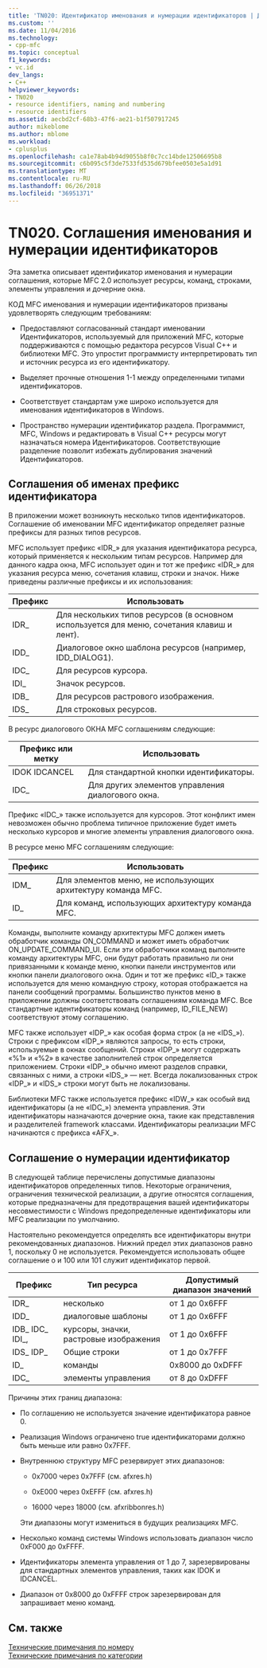 ```yaml
---
title: 'TN020: Идентификатор именования и нумерации идентификаторов | Документы Microsoft'
ms.custom: ''
ms.date: 11/04/2016
ms.technology:
- cpp-mfc
ms.topic: conceptual
f1_keywords:
- vc.id
dev_langs:
- C++
helpviewer_keywords:
- TN020
- resource identifiers, naming and numbering
- resource identifiers
ms.assetid: aecbd2cf-68b3-47f6-ae21-b1f507917245
author: mikeblome
ms.author: mblome
ms.workload:
- cplusplus
ms.openlocfilehash: ca1e78ab4b94d9055b8f0c7cc14bde12506695b8
ms.sourcegitcommit: c6b095c5f3de7533fd535d679bfee0503e5a1d91
ms.translationtype: MT
ms.contentlocale: ru-RU
ms.lasthandoff: 06/26/2018
ms.locfileid: "36951371"
---
```

# <a name="tn020-id-naming-and-numbering-conventions"></a>TN020. Соглашения именования и нумерации идентификаторов
Эта заметка описывает идентификатор именования и нумерации соглашения, которые MFC 2.0 использует ресурсы, команд, строками, элементы управления и дочерние окна.  
  
 КОД MFC именования и нумерации идентификаторов призваны удовлетворять следующим требованиям:  
  
-   Предоставляют согласованный стандарт именовании Идентификаторов, используемый для приложений MFC, которые поддерживаются с помощью редактора ресурсов Visual C++ и библиотеки MFC. Это упростит программисту интерпретировать тип и источник ресурса из его идентификатору.  
  
-   Выделяет прочные отношения 1-1 между определенными типами идентификаторов.  
  
-   Соответствует стандартам уже широко используется для именования идентификаторов в Windows.  
  
-   Пространство нумерации идентификатор раздела. Программист, MFC, Windows и редактировать в Visual C++ ресурсы могут назначаться номера Идентификаторов. Соответствующие разделение позволит избежать дублирования значений Идентификаторов.  
  
## <a name="the-id-prefix-naming-convention"></a>Соглашения об именах префикс идентификатора  
 В приложении может возникнуть несколько типов идентификаторов. Соглашение об именовании MFC идентификатор определяет разные префиксы для разных типов ресурсов.  
  
 MFC использует префикс «IDR_» для указания идентификатора ресурса, который применяется к нескольким типам ресурсов. Например для данного кадра окна, MFC использует один и тот же префикс «IDR_» для указания ресурса меню, сочетания клавиш, строки и значок. Ниже приведены различные префиксы и их использования:  
  
|Префикс|Использовать|  
|------------|---------|  
|IDR_|Для нескольких типов ресурсов (в основном используется для меню, сочетания клавиш и лент).|  
|IDD_|Диалоговое окно шаблона ресурсов (например, IDD_DIALOG1).|  
|IDC_|Для ресурсов курсора.|  
|IDI_|Значок ресурсов.|  
|IDB_|Для ресурсов растрового изображения.|  
|IDS_|Для строковых ресурсов.|  
  
 В ресурс диалогового ОКНА MFC соглашениям следующие:  
  
|Префикс или метку|Использовать|  
|---------------------|---------|  
|IDOK IDCANCEL|Для стандартной кнопки идентификаторы.|  
|IDC_|Для других элементов управления диалогового окна.|  
  
 Префикс «IDC_» также используется для курсоров. Этот конфликт имен невозможен обычно проблема типичное приложение будет иметь несколько курсоров и многие элементы управления диалогового окна.  
  
 В ресурсе меню MFC соглашениям следующие:  
  
|Префикс|Использовать|  
|------------|---------|  
|IDM_|Для элементов меню, не использующих архитектуру команда MFC.|  
|ID_|Для команд, использующих архитектуру команда MFC.|  
  
 Команды, выполните команду архитектуры MFC должен иметь обработчик команды ON_COMMAND и может иметь обработчик ON_UPDATE_COMMAND_UI. Если эти обработчики команд выполните команду архитектуры MFC, они будут работать правильно ли они привязанными к команде меню, кнопки панели инструментов или кнопки панели диалогового окна. Один и тот же префикс «ID_» также используется для меню командную строку, которая отображается на панели сообщений программы. Большинство пунктов меню в приложении должны соответствовать соглашениям команда MFC. Все стандартные идентификаторы команд (например, ID_FILE_NEW) соответствуют этому соглашению.  
  
 MFC также использует «IDP_» как особая форма строк (а не «IDS_»). Строки с префиксом «IDP_» являются запросы, то есть строки, используемые в окнах сообщений. Строки «IDP_» могут содержать «%1» и «%2» в качестве заполнителей строк определяется приложением. Строки «IDP_» обычно имеют разделов справки, связанных с ними, а строки «IDS_» — нет. Всегда локализованных строк «IDP_» и «IDS_» строки могут быть не локализованы.  
  
 Библиотеки MFC также используется префикс «IDW_» как особый вид идентификаторы (а не «IDC_») элемента управления. Эти идентификаторы назначаются дочерние окна, такие как представления и разделителей framework классами. Идентификаторы реализации MFC начинаются с префикса «AFX_».  
  
## <a name="the-id-numbering-convention"></a>Соглашение о нумерации идентификатор  
 В следующей таблице перечислены допустимые диапазоны идентификаторов определенных типов. Некоторые ограничения, ограничения технической реализации, а другие относятся соглашения, которые предназначены для предотвращения вашей идентификаторы несовместимости с Windows предопределенные идентификаторы или MFC реализации по умолчанию.  
  
 Настоятельно рекомендуется определять все идентификаторы внутри рекомендованных диапазонов. Нижний предел этих диапазонов равно 1, поскольку 0 не используется. Рекомендуется использовать общее соглашение о и 100 или 101 служит идентификатор первой.  
  
|Префикс|Тип ресурса|Допустимый диапазон значений|  
|------------|-------------------|-----------------|  
|IDR_|несколько|от 1 до 0x6FFF|  
|IDD_|диалоговые шаблоны|от 1 до 0x6FFF|  
|IDB_ IDC_ IDI_,|курсоры, значки, растровые изображения|от 1 до 0x6FFF|  
|IDS_ IDP_|Общие строки|от 1 до 0x7FFF|  
|ID_|команды|0x8000 до 0xDFFF|  
|IDC_|элементы управления|от 8 до 0xDFFF|  
  
 Причины этих границ диапазона:  
  
-   По соглашению не используется значение идентификатора равное 0.  
  
-   Реализация Windows ограничено true идентификаторами должно быть меньше или равно 0x7FFF.  
  
-   Внутреннюю структуру MFC резервирует этих диапазонов:  
  
    -   0x7000 через 0x7FFF (см. afxres.h)  
  
    -   0xE000 через 0xEFFF (см. afxres.h)  
  
    -   16000 через 18000 (см. afxribbonres.h)  
  
     Эти диапазоны могут измениться в будущих реализациях MFC.  
  
-   Несколько команд системы Windows использовать диапазон число 0xF000 до 0xFFFF.  
  
-   Идентификаторы элемента управления от 1 до 7, зарезервированы для стандартных элементов управления, таких как IDOK и IDCANCEL.  
  
-   Диапазон от 0x8000 до 0xFFFF строк зарезервирован для запрашивает меню команд.  
  
## <a name="see-also"></a>См. также  
 [Технические примечания по номеру](../mfc/technical-notes-by-number.md)   
 [Технические примечания по категории](../mfc/technical-notes-by-category.md)

